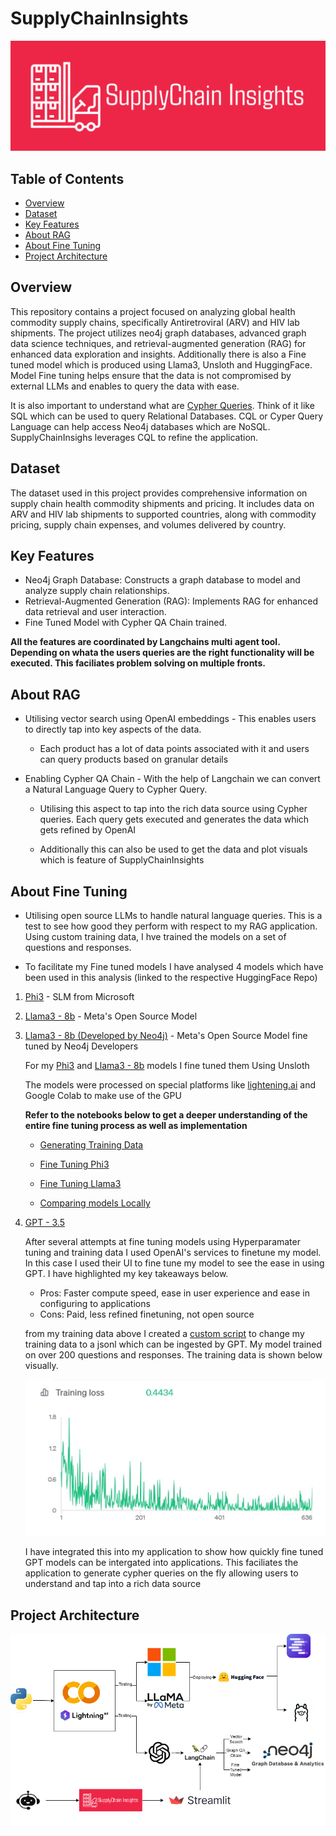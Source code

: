# SupplyChainInsights

![alt text](Files/logo-color.png)

## Table of Contents

- [Overview](#overview)
- [Dataset](#dataset)
- [Key Features](#key-features)
- [About RAG](#about-rag)
- [About Fine Tuning](#about-fine-tuning)
- [Project Architecture](#project-architecture)

## Overview

This repository contains a project focused on analyzing global health commodity supply chains, specifically Antiretroviral (ARV) and HIV lab shipments. The project utilizes neo4j graph databases, advanced graph data science techniques, and retrieval-augmented generation (RAG) for enhanced data exploration and insights. Additionally there is also a Fine tuned model which is produced using Llama3, Unsloth and HuggingFace. Model Fine tuning helps ensure that the data is not compromised by external LLMs and enables to query the data with ease.

It is also important to understand what are [Cypher Queries](https://neo4j.com/docs/cypher-manual/current/introduction/). Think of it like SQL which can be used to query Relational Databases. CQL or Cyper Query Language can help access Neo4j databases which are NoSQL. SupplyChainInsighs leverages CQL to refine the application.

## Dataset

The dataset used in this project provides comprehensive information on supply chain health commodity shipments and pricing. It includes data on ARV and HIV lab shipments to supported countries, along with commodity pricing, supply chain expenses, and volumes delivered by country.

## Key Features

- Neo4j Graph Database: Constructs a graph database to model and analyze supply chain relationships.
- Retrieval-Augmented Generation (RAG): Implements RAG for enhanced data retrieval and user interaction.
- Fine Tuned Model with Cypher QA Chain trained.

**All the features are coordinated by Langchains multi agent tool. Depending on whata the users queries are 
the right functionality will be executed. This faciliates problem solving on multiple fronts.**

## About RAG 

- Utilising vector search using OpenAI embeddings - This enables users to directly tap into key aspects of the data.
	
	- Each product has a lot of data points associated with it and users can query products based on granular details

- Enabling Cypher QA Chain - With the help of Langchain we can convert a Natural Language Query to Cypher Query.
	
	- Utilising this aspect to tap into the rich data source using Cypher queries. Each query gets executed and generates 
	the data which gets refined by OpenAI

	- Additionally this can also be used to get the data and plot visuals which is feature of SupplyChainInsights 

## About Fine Tuning 

- Utilising open source LLMs to handle natural language queries. This is a test to see how good they perform with respect to my RAG 
application. Using custom training data, I hve trained the models on a set of questions and responses.

- To facilitate my Fine tuned models I have analysed 4 models which have been used in this analysis (linked to the respective HuggingFace Repo) 

1. [Phi3](https://huggingface.co/abhi7991/promptFineTuning) - SLM from Microsoft 
2. [Llama3 - 8b](https://huggingface.co/abhi7991/promptfinetuning-llama3) - Meta's Open Source Model 
3. [Llama3 - 8b (Developed by Neo4j)](https://huggingface.co/collections/tomasonjo/llama3-text2cypher-demo-6647a9eae51e5310c9cfddcf) -  Meta's Open Source Model fine tuned by Neo4j Developers

	For my [Phi3](https://huggingface.co/abhi7991/promptFineTuning) and [Llama3 - 8b](https://huggingface.co/abhi7991/promptfinetuning-llama3) models I fine tuned them Using Unsloth 

	The models were processed on special platforms like [lightening.ai](lightening.ai) and Google Colab to make use of the GPU


	**Refer to the notebooks below to get a deeper understanding of the entire fine tuning process as well as implementation**

	- [Generating Training Data](fine_tuning/notebook/Generate_Training_Data2.ipynb)

	- [Fine Tuning Phi3](fine_tuning/notebook/FineTuning_Phi3.ipynb)

	- [Fine Tuning Llama3](fine_tuning/notebook/FineTuning_llama3.ipynb)

	- [Comparing models Locally](fine_tuning/notebook/Comparing_FineTunedLLMs-Local.ipynb)

4. [GPT - 3.5](https://platform.openai.com/docs/guides/fine-tuning/analyzing-your-fine-tuned-model)

	After several attempts at fine tuning models using Hyperparamater tuning and training data I used OpenAI's services to finetune my model.
	In this case I used their UI to fine tune my model to see the ease in using GPT. I have highlighted my key takeaways below. 

    - Pros: Faster compute speed, ease in user experience and ease in configuring to applications 
    - Cons: Paid, less refined finetuning, not open source 

    from my training data above I created a [custom script](fine_tuning/notebook/Generate_Training_Data3_GPT.py) to change my training data to a jsonl which can be ingested by GPT. My model trained on over 200 questions and responses. The training data is shown below visually. 


    ![alt text](Files/GPT3.5.png)

    I have integrated this into my application to show how quickly fine tuned GPT models can be intergated into applications. This faciliates the application to generate cypher queries on the fly allowing users to understand and tap into a rich data source


## Project Architecture 


![alt text](Files/Project_Architecture.png)